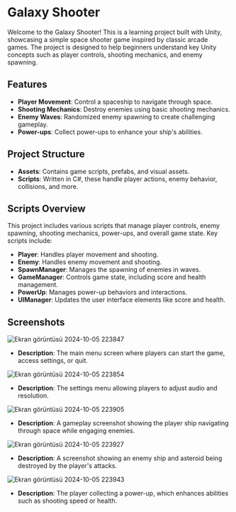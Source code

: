 # Galaxy Shooter

Welcome to the Galaxy Shooter! This is a learning project built with Unity, showcasing a simple space shooter game inspired by classic arcade games. The project is designed to help beginners understand key Unity concepts such as player controls, shooting mechanics, and enemy spawning.

## Features
- **Player Movement**: Control a spaceship to navigate through space.
- **Shooting Mechanics**: Destroy enemies using basic shooting mechanics.
- **Enemy Waves**: Randomized enemy spawning to create challenging gameplay.
- **Power-ups**: Collect power-ups to enhance your ship's abilities.

## Project Structure
- **Assets**: Contains game scripts, prefabs, and visual assets.
- **Scripts**: Written in C#, these handle player actions, enemy behavior, collisions, and more.

## Scripts Overview
This project includes various scripts that manage player controls, enemy spawning, shooting mechanics, power-ups, and overall game state. Key scripts include:
- **Player**: Handles player movement and shooting.
- **Enemy**: Handles enemy movement and shooting.
- **SpawnManager**: Manages the spawning of enemies in waves.
- **GameManager**: Controls game state, including score and health management.
- **PowerUp**: Manages power-up behaviors and interactions.
- **UIManager**: Updates the user interface elements like score and health.

## Screenshots

![Ekran görüntüsü 2024-10-05 223847](https://github.com/user-attachments/assets/d4f0646b-c7cf-4ca2-837e-3d889ff0a331)
- **Description**: The main menu screen where players can start the game, access settings, or quit.

![Ekran görüntüsü 2024-10-05 223854](https://github.com/user-attachments/assets/153fc68e-3008-43e0-85f7-a10fc70f65a7)
- **Description**: The settings menu allowing players to adjust audio and resolution.

![Ekran görüntüsü 2024-10-05 223905](https://github.com/user-attachments/assets/32fba6e1-370b-4495-8912-9f1de72684a9)
- **Description**: A gameplay screenshot showing the player ship navigating through space while engaging enemies.

![Ekran görüntüsü 2024-10-05 223927](https://github.com/user-attachments/assets/04733e79-b1d3-4ba0-9cc7-ccaa59b786ce)
- **Description**: A screenshot showing an enemy ship and asteroid being destroyed by the player's attacks.

![Ekran görüntüsü 2024-10-05 223943](https://github.com/user-attachments/assets/a0e2668e-5ef0-4953-a4f9-7a22e60249a9)
- **Description**: The player collecting a power-up, which enhances abilities such as shooting speed or health.

